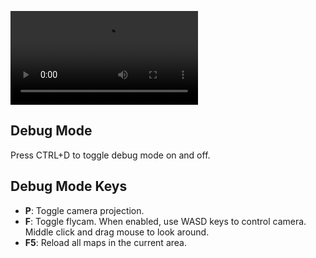 ![recording-1](recordings/recording-1.mp4)

## Debug Mode
Press CTRL+D to toggle debug mode on and off.

## Debug Mode Keys
- **P**: Toggle camera projection.
- **F**: Toggle flycam. When enabled, use WASD keys to control camera. Middle click and drag mouse to look around.
- **F5**: Reload all maps in the current area.
